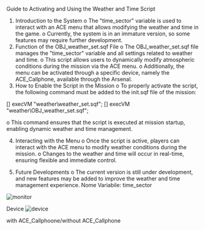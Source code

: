 Guide to Activating and Using the Weather and Time Script
1.	Introduction to the System
o	The "time_sector" variable is used to interact with an ACE menu that allows modifying the weather and time in the game.
o	Currently, the system is in an immature version, so some features may require further development.
2.	Function of the OBJ_weather_set.sqf File
o	The OBJ_weather_set.sqf file manages the "time_sector" variable and all settings related to weather and time.
o	This script allows users to dynamically modify atmospheric conditions during the mission via the ACE menu.
o	Additionally, the menu can be activated through a specific device, namely the ACE_Callphone, available through the Arsenal.
3.	How to Enable the Script in the Mission
o	To properly activate the script, the following command must be added to the init.sqf file of the mission:

[] execVM "weather\weather_set.sqf";
[] execVM "weather\OBJ_weather_set.sqf";

o	This command ensures that the script is executed at mission startup, enabling dynamic weather and time management.

4.	Interacting with the Menu
o	Once the script is active, players can interact with the ACE menu to modify weather conditions during the mission.
o	Changes to the weather and time will occur in real-time, ensuring flexible and immediate control.

5.	Future Developments
o	The current version is still under development, and new features may be added to improve the weather and time management experience.
Nome Variabile: time_sector
 

![monitor](https://github.com/user-attachments/assets/aa329b25-1909-44fd-bc0e-dabbdea5862b)

 

Device
![device](https://github.com/user-attachments/assets/9ccbecc9-168f-4fe4-a4c0-59a137490c6d)








with ACE_Callphoone/without ACE_Callphone

  
